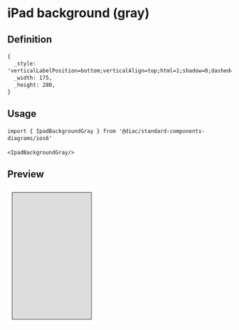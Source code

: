 # iPad background (gray)

## Definition

```
{
  _style: 'verticalLabelPosition=bottom;verticalAlign=top;html=1;shadow=0;dashed=0;strokeWidth=1;shape=mxgraph.ios.iBgFlat;strokeColor=#18211b;fillColor=#dddddd;',
  _width: 175,
  _height: 280,
}
```

## Usage

```
import { IpadBackgroundGray } from '@diac/standard-components-diagrams/ios6'

<IpadBackgroundGray/>
```

## Preview

<img src="./ipad-background-gray.png" width="200"/>
